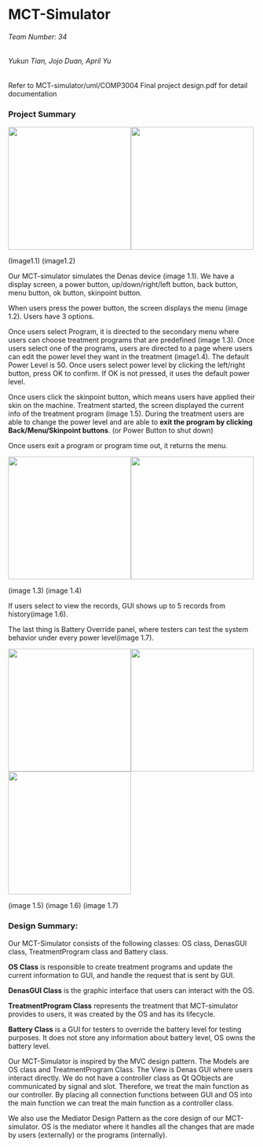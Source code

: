 # MCT-Simulator

###### Team Number: 34

###### Yukun Tian, Jojo Duan, April Yu


Refer to MCT-simulator/uml/COMP3004 Final project design.pdf for detail documentation


### Project Summary

<img src="https://user-images.githubusercontent.com/19592124/115156080-a7531580-a050-11eb-8683-ec88edf616bf.png" width="250"><img src="https://user-images.githubusercontent.com/19592124/115156082-aa4e0600-a050-11eb-8122-a53c1769b58d.png" width="250">

(Image1.1) 				                           	(image1.2)

Our MCT-simulator simulates the Denas device (image 1.1). We have a display screen, a power button, up/down/right/left button, back button, menu button, ok button, skinpoint button.

 When users press the power button, the screen displays the menu (image 1.2). Users have 3 options. 

Once users select Program, it is directed to the secondary menu where users can choose treatment programs that are predefined (image 1.3). Once users select one of the programs, users are directed to a page where users can edit the power level they want in the treatment (image1.4). The default Power Level is 50. Once users select power level by clicking the left/right button, press OK to confirm. If OK is not pressed, it uses the default power level. 

Once users click the skinpoint button, which means users have applied their skin on the machine. Treatment started, the screen displayed the current info of the treatment program (image 1.5). During the treatment users are able to change the power level and are able to **exit the program by clicking Back/Menu/Skinpoint buttons**. (or Power Button to shut down) 

Once users exit a program or program time out, it returns the menu.


<img src="https://user-images.githubusercontent.com/19592124/115156088-b1751400-a050-11eb-99b9-0665d9e5fe38.png" width="250"><img src="https://user-images.githubusercontent.com/19592124/115156090-b33ed780-a050-11eb-9364-39ef899e7ff1.png" width="250">


(image 1.3)				                          (image 1.4)

If users select to view the records, GUI shows up to 5 records from history(image 1.6).

The last thing is Battery Override panel, where testers can test the system behavior under every power level(image 1.7).  


<img src="https://user-images.githubusercontent.com/19592124/115156098-be920300-a050-11eb-80ff-a2b9198ea2ce.png" width="250"><img src="https://user-images.githubusercontent.com/19592124/115156119-d10c3c80-a050-11eb-8d3a-4d8560acfc86.png" width="250"><img src="https://user-images.githubusercontent.com/19592124/115156101-c0f45d00-a050-11eb-8176-78806458ac95.png" width="250">

(image 1.5)				                        (image 1.6)		                        	(image 1.7)


### 


### Design Summary: 

Our MCT-Simulator consists of the following classes: OS class, DenasGUI class, TreatmentProgram class and Battery class. 

**OS Class** is responsible to create treatment programs and update the current information to GUI, and handle the request that is sent by GUI.

**DenasGUI Class**  is the graphic interface that users can interact with the OS.

**TreatmentProgram Class** represents the treatment that MCT-simulator provides to users, it was created by the OS and has its lifecycle.

 

**Battery Class** is a GUI for testers to override the battery level for testing purposes. It does not store any information about battery level, OS owns the battery level. 

Our MCT-Simulator is inspired by the MVC design pattern. The Models are OS class and TreatmentProgram Class. The View is Denas GUI where users interact directly. We do not have a controller class as Qt QObjects are communicated by signal and slot. Therefore, we treat the main function as our controller. By placing all connection functions between GUI and OS into the main function we can treat the main function as a controller class.

We also use the Mediator Design Pattern as the core design of our MCT-simulator. OS is the mediator where it handles all the changes that are made by users (externally) or the programs (internally).
